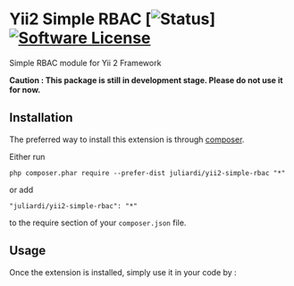 Yii2 Simple RBAC [![Status](https://img.shields.io/badge/status-development-yellow.svg)] [![Software License](https://img.shields.io/badge/license-MIT-brightgreen.svg?style=flat-square)](LICENSE.md)
================
Simple RBAC module for Yii 2 Framework

<b>Caution : This package is still in development stage. Please do not use it for now.</b>

Installation
------------

The preferred way to install this extension is through [composer](http://getcomposer.org/download/).

Either run

```
php composer.phar require --prefer-dist juliardi/yii2-simple-rbac "*"
```

or add

```
"juliardi/yii2-simple-rbac": "*"
```

to the require section of your `composer.json` file.


Usage
-----

Once the extension is installed, simply use it in your code by  :

```php

```
